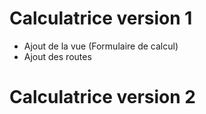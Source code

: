 ﻿# Calculatrice version 1
- Ajout de la vue (Formulaire de calcul)
- Ajout des routes

# Calculatrice version 2

